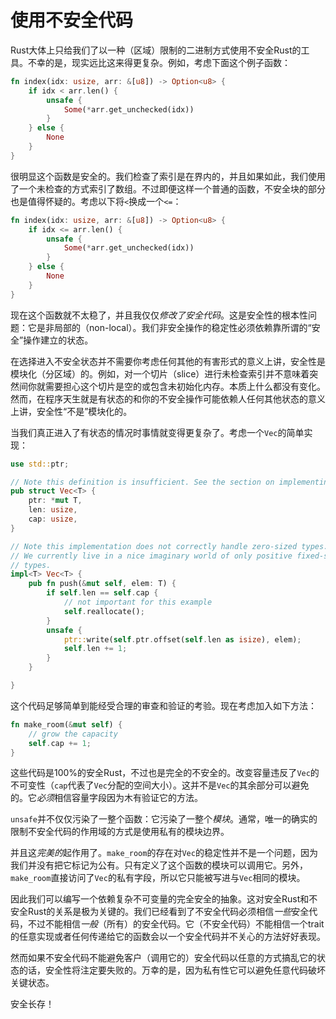 # 使用不安全代码

Rust大体上只给我们了以一种（区域）限制的二进制方式使用不安全Rust的工具。不幸的是，现实远比这来得更复杂。例如，考虑下面这个例子函数：

```rust
fn index(idx: usize, arr: &[u8]) -> Option<u8> {
    if idx < arr.len() {
        unsafe {
            Some(*arr.get_unchecked(idx))
        }
    } else {
        None
    }
}
```

很明显这个函数是安全的。我们检查了索引是在界内的，并且如果如此，我们使用了一个未检查的方式索引了数组。不过即便这样一个普通的函数，不安全块的部分也是值得怀疑的。考虑以下将`<`换成一个`<=`：

```rust
fn index(idx: usize, arr: &[u8]) -> Option<u8> {
    if idx <= arr.len() {
        unsafe {
            Some(*arr.get_unchecked(idx))
        }
    } else {
        None
    }
}
```

现在这个函数就不太稳了，并且我仅仅*修改了安全代码*。这是安全性的根本性问题：它是非局部的（non-local）。我们非安全操作的稳定性必须依赖靠所谓的“安全”操作建立的状态。

在选择进入不安全状态并不需要你考虑任何其他的有害形式的意义上讲，安全性是模块化（分区域）的。例如，对一个切片（slice）进行未检查索引并不意味着突然间你就需要担心这个切片是空的或包含未初始化内存。本质上什么都没有变化。然而，在程序天生就是有状态的和你的不安全操作可能依赖人任何其他状态的意义上讲，安全性“不是”模块化的。

当我们真正进入了有状态的情况时事情就变得更复杂了。考虑一个`Vec`的简单实现：

```rust
use std::ptr;

// Note this definition is insufficient. See the section on implementing Vec.
pub struct Vec<T> {
    ptr: *mut T,
    len: usize,
    cap: usize,
}

// Note this implementation does not correctly handle zero-sized types.
// We currently live in a nice imaginary world of only positive fixed-size
// types.
impl<T> Vec<T> {
    pub fn push(&mut self, elem: T) {
        if self.len == self.cap {
            // not important for this example
            self.reallocate();
        }
        unsafe {
            ptr::write(self.ptr.offset(self.len as isize), elem);
            self.len += 1;
        }
    }

}
```

这个代码足够简单到能经受合理的审查和验证的考验。现在考虑加入如下方法：

```rust
fn make_room(&mut self) {
    // grow the capacity
    self.cap += 1;
}
```

这些代码是100%的安全Rust，不过也是完全的不安全的。改变容量违反了`Vec`的不可变性（`cap`代表了`Vec`分配的空间大小）。这并不是`Vec`的其余部分可以避免的。它*必须*相信容量字段因为木有验证它的方法。

`unsafe`并不仅仅污染了一整个函数：它污染了一整个*模块*。通常，唯一的确实的限制不安全代码的作用域的方式是使用私有的模块边界。

并且这*完美的*起作用了。`make_room`的存在对`Vec`的稳定性并不是一个问题，因为我们并没有把它标记为公有。只有定义了这个函数的模块可以调用它。另外，`make_room`直接访问了`Vec`的私有字段，所以它只能被写进与`Vec`相同的模块。

因此我们可以编写一个依赖复杂不可变量的完全安全的抽象。这对安全Rust和不安全Rust的关系是极为关键的。我们已经看到了不安全代码必须相信*一些*安全代码，不过不能相信*一般*（所有）的安全代码。它（不安全代码）不能相信一个trait的任意实现或者任何传递给它的函数会以一个安全代码并不关心的方法好好表现。

然而如果不安全代码不能避免客户（调用它的）安全代码以任意的方式搞乱它的状态的话，安全性将注定要失败的。万幸的是，因为私有性它可以避免任意代码破坏关键状态。

安全长存！
